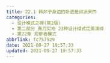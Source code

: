 ```yaml
---
title: 22.1 韩非子身边的卧底是谁派来的
categories: 
  - 设计模式之禅(第2版)
  - 第二部分 真刀实枪 23种设计模式完美演绎
  - 第22章 观察者模式
abbrlink: fc757929
date: 2021-09-27 19:57:33
updated: 2021-09-27 19:57:33
---
```

